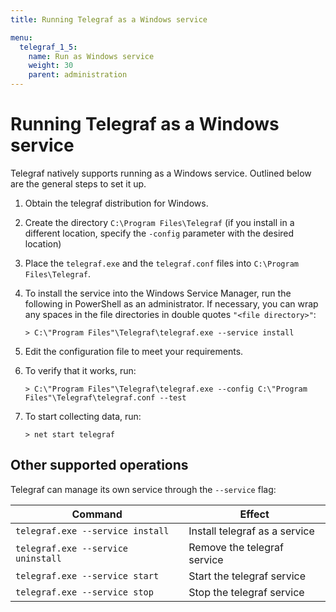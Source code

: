 ```yaml
---
title: Running Telegraf as a Windows service

menu:
  telegraf_1_5:
    name: Run as Windows service
    weight: 30
    parent: administration
---
```


# Running Telegraf as a Windows service

Telegraf natively supports running as a Windows service. Outlined below are
the general steps to set it up.

1. Obtain the telegraf distribution for Windows.
2. Create the directory `C:\Program Files\Telegraf` (if you install in a different location, specify the `-config` parameter with the desired location)
3. Place the `telegraf.exe` and the `telegraf.conf` files into `C:\Program Files\Telegraf`.
4. To install the service into the Windows Service Manager, run the following in PowerShell as an administrator. If necessary, you can wrap any spaces in the file directories in double quotes `"<file directory>"`:

   ```
   > C:\"Program Files"\Telegraf\telegraf.exe --service install
   ```

5. Edit the configuration file to meet your requirements.

6. To verify that it works, run:

   ```
   > C:\"Program Files"\Telegraf\telegraf.exe --config C:\"Program Files"\Telegraf\telegraf.conf --test
   ```

7. To start collecting data, run:

   ```
   > net start telegraf
   ```

## Other supported operations

Telegraf can manage its own service through the `--service` flag:

| Command                            | Effect                        |
|------------------------------------|-------------------------------|
| `telegraf.exe --service install`   | Install telegraf as a service |
| `telegraf.exe --service uninstall` | Remove the telegraf service   |
| `telegraf.exe --service start`     | Start the telegraf service    |
| `telegraf.exe --service stop`      | Stop the telegraf service     |
